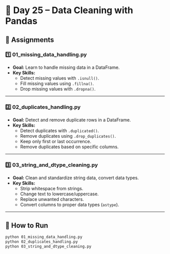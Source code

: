 # 📅 Day 25 – Data Cleaning with Pandas

## 📝 Assignments

### **1️⃣ 01_missing_data_handling.py**
- **Goal:** Learn to handle missing data in a DataFrame.
- **Key Skills:**
  - Detect missing values with `.isnull()`.
  - Fill missing values using `.fillna()`.
  - Drop missing values with `.dropna()`.

---

### **2️⃣ 02_duplicates_handling.py**
- **Goal:** Detect and remove duplicate rows in a DataFrame.
- **Key Skills:**
  - Detect duplicates with `.duplicated()`.
  - Remove duplicates using `.drop_duplicates()`.
  - Keep only first or last occurrence.
  - Remove duplicates based on specific columns.

---

### **3️⃣ 03_string_and_dtype_cleaning.py**
- **Goal:** Clean and standardize string data, convert data types.
- **Key Skills:**
  - Strip whitespace from strings.
  - Change text to lowercase/uppercase.
  - Replace unwanted characters.
  - Convert columns to proper data types (`astype`).

---

## 🚀 How to Run
```bash
python 01_missing_data_handling.py
python 02_duplicates_handling.py
python 03_string_and_dtype_cleaning.py